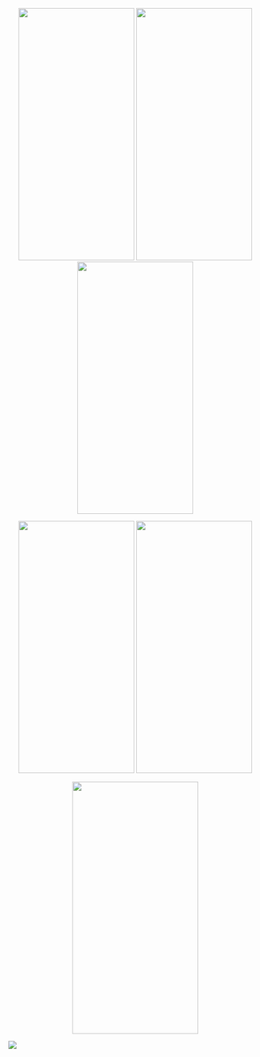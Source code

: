 <p align=center>
<img src="https://user-images.githubusercontent.com/111503264/202914093-791bb856-b552-48f4-b2be-6fd3d7814f2a.jpg" height=500 width=230>
<img src="https://user-images.githubusercontent.com/111503264/202914098-63f24bb3-1626-4f5a-897e-0dbf83ca67ea.jpg" height=500 width=230>
<img src="https://user-images.githubusercontent.com/111503264/202914110-4b6091a3-4c64-48e8-94a9-6eb9bd77c177.jpg" height=500 width=230>
</p>


<p align=center>
<img src="https://user-images.githubusercontent.com/111503264/202914114-ed4cad90-f236-4b77-a274-1c26ded9df0f.jpg" height=500 width=230>
<img src="https://user-images.githubusercontent.com/111503264/202914289-f4c33392-32ee-41d9-98ba-72b69067d209.jpg" height=500 width=230>

</p>


<p align=center>
<img src="https://user-images.githubusercontent.com/111503264/202914133-5ebb55d7-ded2-4fd0-8a3c-c061848c6aa7.gif" height=500 width=250>
</p>


<img src="https://user-images.githubusercontent.com/111503264/202914121-1c536e42-f99a-4279-af22-f25776e84a81.png">
